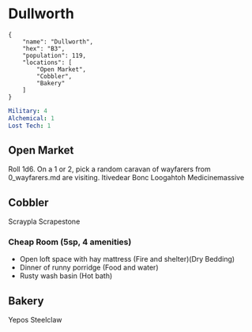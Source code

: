 # Dullworth


```
{
    "name": "Dullworth",
    "hex": "B3",
    "population": 119,
    "locations": [
        "Open Market",
        "Cobbler",
        "Bakery"
    ]
}
```
```yml
Military: 4
Alchemical: 1
Lost Tech: 1
```

## Open Market
Roll 1d6. On a 1 or 2, pick a random caravan of wayfarers from 0_wayfarers.md are visiting.
Itivedear Bonc
Loogahtoh
Medicinemassive

## Cobbler
Scraypla Scrapestone

### Cheap Room (5sp, 4 amenities)
- Open loft space with hay mattress (Fire and shelter)(Dry Bedding)
- Dinner of runny porridge (Food and water)
- Rusty wash basin (Hot bath)

## Bakery
Yepos Steelclaw
